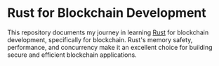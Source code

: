 # Rust for Blockchain Development

This repository documents my journey in learning [Rust](w) for blockchain development, specifically for blockchain. Rust's memory safety, performance, and concurrency make it an excellent choice for building secure and efficient blockchain applications.  

